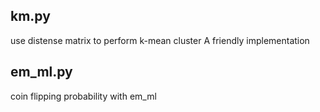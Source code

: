 ## km.py

use distense matrix to perform k-mean cluster
A friendly implementation

## em_ml.py
coin flipping probability with em_ml
